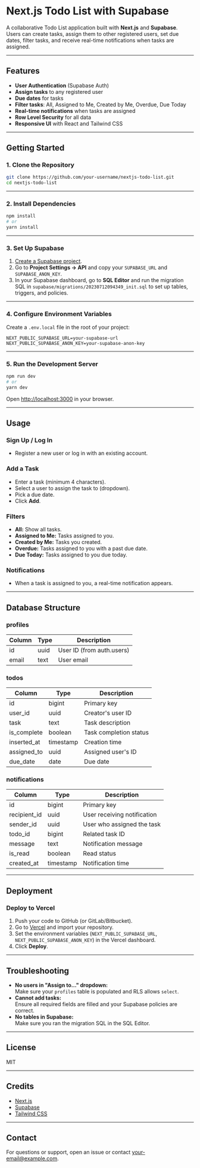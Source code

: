 # Next.js Todo List with Supabase

A collaborative Todo List application built with **Next.js** and **Supabase**.  
Users can create tasks, assign them to other registered users, set due dates, filter tasks, and receive real-time notifications when tasks are assigned.

---

## Features

- **User Authentication** (Supabase Auth)
- **Assign tasks** to any registered user
- **Due dates** for tasks
- **Filter tasks**: All, Assigned to Me, Created by Me, Overdue, Due Today
- **Real-time notifications** when tasks are assigned
- **Row Level Security** for all data
- **Responsive UI** with React and Tailwind CSS

---

## Getting Started

### 1. **Clone the Repository**

```bash
git clone https://github.com/your-username/nextjs-todo-list.git
cd nextjs-todo-list
```

---

### 2. **Install Dependencies**

```bash
npm install
# or
yarn install
```

---

### 3. **Set Up Supabase**

1. [Create a Supabase project](https://app.supabase.com/).
2. Go to **Project Settings → API** and copy your `SUPABASE_URL` and `SUPABASE_ANON_KEY`.
3. In your Supabase dashboard, go to **SQL Editor** and run the migration SQL in `supabase/migrations/20230712094349_init.sql` to set up tables, triggers, and policies.

---

### 4. **Configure Environment Variables**

Create a `.env.local` file in the root of your project:

```env
NEXT_PUBLIC_SUPABASE_URL=your-supabase-url
NEXT_PUBLIC_SUPABASE_ANON_KEY=your-supabase-anon-key
```

---

### 5. **Run the Development Server**

```bash
npm run dev
# or
yarn dev
```

Open [http://localhost:3000](http://localhost:3000) in your browser.

---

## Usage

### **Sign Up / Log In**
- Register a new user or log in with an existing account.

### **Add a Task**
- Enter a task (minimum 4 characters).
- Select a user to assign the task to (dropdown).
- Pick a due date.
- Click **Add**.

### **Filters**
- **All:** Show all tasks.
- **Assigned to Me:** Tasks assigned to you.
- **Created by Me:** Tasks you created.
- **Overdue:** Tasks assigned to you with a past due date.
- **Due Today:** Tasks assigned to you due today.

### **Notifications**
- When a task is assigned to you, a real-time notification appears.

---

## Database Structure

### **profiles**
| Column | Type | Description |
|--------|------|-------------|
| id     | uuid | User ID (from auth.users) |
| email  | text | User email |

### **todos**
| Column      | Type    | Description                |
|-------------|---------|----------------------------|
| id          | bigint  | Primary key                |
| user_id     | uuid    | Creator's user ID          |
| task        | text    | Task description           |
| is_complete | boolean | Task completion status     |
| inserted_at | timestamp | Creation time            |
| assigned_to | uuid    | Assigned user's ID         |
| due_date    | date    | Due date                   |

### **notifications**
| Column       | Type      | Description                |
|--------------|-----------|----------------------------|
| id           | bigint    | Primary key                |
| recipient_id | uuid      | User receiving notification|
| sender_id    | uuid      | User who assigned the task |
| todo_id      | bigint    | Related task ID            |
| message      | text      | Notification message       |
| is_read      | boolean   | Read status                |
| created_at   | timestamp | Notification time          |

---

## Deployment

### **Deploy to Vercel**

1. Push your code to GitHub (or GitLab/Bitbucket).
2. Go to [Vercel](https://vercel.com/) and import your repository.
3. Set the environment variables (`NEXT_PUBLIC_SUPABASE_URL`, `NEXT_PUBLIC_SUPABASE_ANON_KEY`) in the Vercel dashboard.
4. Click **Deploy**.

---

## Troubleshooting

- **No users in "Assign to..." dropdown:**  
  Make sure your `profiles` table is populated and RLS allows `select`.
- **Cannot add tasks:**  
  Ensure all required fields are filled and your Supabase policies are correct.
- **No tables in Supabase:**  
  Make sure you ran the migration SQL in the SQL Editor.

---

## License

MIT

---

## Credits

- [Next.js](https://nextjs.org/)
- [Supabase](https://supabase.com/)
- [Tailwind CSS](https://tailwindcss.com/)

---

## Contact

For questions or support, open an issue or contact [your-email@example.com](hritik.hritiksingh@gmail.com).
